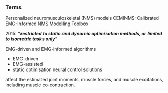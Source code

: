 ### Terms
Personalized neuromusculoskeletal (NMS) models
CEMINMS: Calibrated EMG-Informed NMS Modelling Toolbox

2015: ***"restricted to static and dynamic optimisation methods, or limited to isometric tasks only"***

EMG-driven and EMG-informed algorithms
- EMG-driven
- EMG-assisted
- static optimisation neural control solutions 

affect the estimated joint moments, muscle forces, and
muscle excitations, including muscle co-contraction.